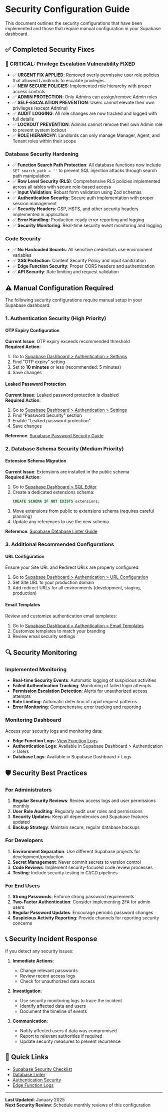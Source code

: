 # Security Configuration Guide

This document outlines the security configurations that have been implemented and those that require manual configuration in your Supabase dashboard.

## ✅ Completed Security Fixes

### 🚨 CRITICAL: Privilege Escalation Vulnerability FIXED
- ✅ **URGENT FIX APPLIED**: Removed overly permissive user role policies that allowed Landlords to escalate privileges
- ✅ **NEW SECURE POLICIES**: Implemented role hierarchy with proper access controls
- ✅ **ADMIN PROTECTION**: Only Admins can assign/remove Admin roles
- ✅ **SELF-ESCALATION PREVENTION**: Users cannot elevate their own privileges (except Admins)
- ✅ **AUDIT LOGGING**: All role changes are now tracked and logged with full details
- ✅ **LOCKOUT PREVENTION**: Admins cannot remove their own Admin role to prevent system lockout
- ✅ **ROLE HIERARCHY**: Landlords can only manage Manager, Agent, and Tenant roles within their scope

### Database Security Hardening
- ✅ **Function Search Path Protection**: All database functions now include `SET search_path = ''` to prevent SQL injection attacks through search path manipulation
- ✅ **Row Level Security (RLS)**: Comprehensive RLS policies implemented across all tables with secure role-based access
- ✅ **Input Validation**: Robust form validation using Zod schemas
- ✅ **Authentication Security**: Secure auth implementation with proper session management
- ✅ **Security Headers**: CSP, HSTS, and other security headers implemented in application
- ✅ **Error Handling**: Production-ready error reporting and logging
- ✅ **Security Monitoring**: Real-time security event monitoring and logging

### Code Security
- ✅ **No Hardcoded Secrets**: All sensitive credentials use environment variables
- ✅ **XSS Protection**: Content Security Policy and input sanitization
- ✅ **Edge Function Security**: Proper CORS headers and authentication
- ✅ **API Security**: Rate limiting and request validation

## ⚠️ Manual Configuration Required

The following security configurations require manual setup in your Supabase dashboard:

### 1. Authentication Security (High Priority)

#### OTP Expiry Configuration
**Current Issue**: OTP expiry exceeds recommended threshold  
**Required Action**: 
1. Go to [Supabase Dashboard > Authentication > Settings](https://supabase.com/dashboard/project/kdpqimetajnhcqseajok/auth/settings)
2. Find "OTP expiry" setting
3. Set to **10 minutes** or less (recommended: 5 minutes)
4. Save changes

#### Leaked Password Protection
**Current Issue**: Leaked password protection is disabled  
**Required Action**:
1. Go to [Supabase Dashboard > Authentication > Settings](https://supabase.com/dashboard/project/kdpqimetajnhcqseajok/auth/settings)
2. Find "Password Security" section
3. Enable "Leaked password protection"
4. Save changes

**Reference**: [Supabase Password Security Guide](https://supabase.com/docs/guides/auth/password-security#password-strength-and-leaked-password-protection)

### 2. Database Schema Security (Medium Priority)

#### Extension Schema Migration
**Current Issue**: Extensions are installed in the public schema  
**Required Action**:
1. Go to [Supabase Dashboard > SQL Editor](https://supabase.com/dashboard/project/kdpqimetajnhcqseajok/sql/new)
2. Create a dedicated extensions schema:
   ```sql
   CREATE SCHEMA IF NOT EXISTS extensions;
   ```
3. Move extensions from public to extensions schema (requires careful planning)
4. Update any references to use the new schema

**Reference**: [Supabase Database Linter Guide](https://supabase.com/docs/guides/database/database-linter?lint=0014_extension_in_public)

### 3. Additional Recommended Configurations

#### URL Configuration
Ensure your Site URL and Redirect URLs are properly configured:
1. Go to [Supabase Dashboard > Authentication > URL Configuration](https://supabase.com/dashboard/project/kdpqimetajnhcqseajok/auth/url-configuration)
2. Set Site URL to your production domain
3. Add redirect URLs for all environments (development, staging, production)

#### Email Templates
Review and customize authentication email templates:
1. Go to [Supabase Dashboard > Authentication > Email Templates](https://supabase.com/dashboard/project/kdpqimetajnhcqseajok/auth/templates)
2. Customize templates to match your branding
3. Review email security settings

## 🔍 Security Monitoring

### Implemented Monitoring
- **Real-time Security Events**: Automatic logging of suspicious activities
- **Failed Authentication Tracking**: Monitoring of failed login attempts
- **Permission Escalation Detection**: Alerts for unauthorized access attempts
- **Rate Limiting**: Automatic detection of rapid request patterns
- **Error Monitoring**: Comprehensive error tracking and reporting

### Monitoring Dashboard
Access your security logs and monitoring data:
- **Edge Function Logs**: [View Function Logs](https://supabase.com/dashboard/project/kdpqimetajnhcqseajok/functions)
- **Authentication Logs**: Available in Supabase Dashboard > Authentication > Users
- **Database Logs**: Available in Supabase Dashboard > Logs

## 🛡️ Security Best Practices

### For Administrators
1. **Regular Security Reviews**: Review access logs and user permissions monthly
2. **User Role Auditing**: Regularly audit user roles and permissions
3. **Security Updates**: Keep all dependencies and Supabase features updated
4. **Backup Strategy**: Maintain secure, regular database backups

### For Developers
1. **Environment Separation**: Use different Supabase projects for development/production
2. **Secret Management**: Never commit secrets to version control
3. **Code Reviews**: Implement security-focused code review processes
4. **Testing**: Include security testing in CI/CD pipelines

### For End Users
1. **Strong Passwords**: Enforce strong password requirements
2. **Two-Factor Authentication**: Consider implementing 2FA for admin users
3. **Regular Password Updates**: Encourage periodic password changes
4. **Suspicious Activity Reporting**: Provide channels for reporting security concerns

## 📞 Security Incident Response

If you detect any security issues:

1. **Immediate Actions**:
   - Change relevant passwords
   - Review recent access logs
   - Check for unauthorized data access

2. **Investigation**:
   - Use security monitoring logs to trace the incident
   - Identify affected data and users
   - Document the timeline of events

3. **Communication**:
   - Notify affected users if data was compromised
   - Report to relevant authorities if required
   - Update security measures to prevent recurrence

## 🔗 Quick Links

- [Supabase Security Checklist](https://supabase.com/docs/guides/platform/going-into-prod#security)
- [Database Linter](https://supabase.com/docs/guides/database/database-linter)
- [Authentication Security](https://supabase.com/docs/guides/auth/password-security)
- [Edge Function Logs](https://supabase.com/dashboard/project/kdpqimetajnhcqseajok/functions)

---

**Last Updated**: January 2025  
**Next Security Review**: Schedule monthly reviews of this configuration